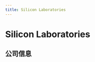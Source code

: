 ```yaml
---
title: Silicon Laboratories
---
```


# Silicon Laboratories

## 公司信息

<DirectHireCompanyTable state="texas" city="austin" companyJsonFileName="silicon-laboratories" />